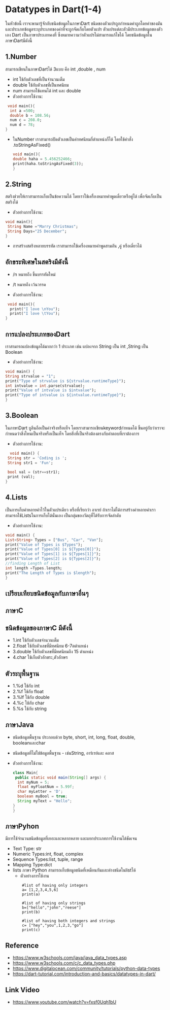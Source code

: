 # Datatypes in Dart(1-4)

ในหัวข้อนี้ เราจะพามารู้จักกับชนิดข้อมูลในภาษาDart ชนิดของตัวแปรถูกกำหนดค่าถูกโดยค่าของมันและประเภทข้อมูลระบุประเภทของค่าที่จะถูกจัดเก็บโดยตัวแปร ตัวแปรแต่ละตัวมีประเภทข้อมูลของตัวเอง Dart เป็นภาษาประเภทคงที่ ซึ่งหมายความว่าตัวแปรไม่สามารถแก้ไขได้
โดยชนิดข้อมูลในภาษาDartมีดังนี้

## 1.Number

  สามารถเขียนในภาษาDartได้ 3แบบ คือ int ,double , num   
  - int ใช้กับตัวเลขที่เป็นจำนวนเต็ม
  - double ใช้กับตัวเลขที่เป็นทศนิยม
  - num สามารถใช้แทนได้ int และ double
  - ตัวอย่างการใช้งาน:
  ```dart
   void main(){
    int a =500;
    double b = 108.56;
    num c = 208.0;
    num d = 78;
}
   ```

- ในNumber เราสามารถปัดตัวเลขเป็นค่าทศนิยมกี่ตำแหน่งก็ได้ โดยใช้คำสั่ง .toStringAsFixed()
   ```dart
   void main(){
   double haha = 5.456252466;
   print(haha.toStringAsFixed(3));
   }
   ```

## 2.String

  สตริงช่วยให้เราสามารถเก็บเป็นข้อความได้ โดยเราใช้เครื่องหมายคำพูดเดี่ยวหรือคู่ได้ เพื่อจัดเก็บเป็นสตริงได้

   - ตัวอย่างการใช้งาน:
   
   ```dart
   void main(){
    String Name ="Marry Christmas";
    String Days="25 December";
}
   ```

   - การสร้างสตริงหลายบรรทัด เราสามารถใช้เครื่องหมายคำพูดสามอัน ,คู่ หรือเดี่ยวได้
   ## อักขระพิเศษในสตริงมีดังนี้
   - /n   หมายถึง ขึ้นบรรทัดใหม่
   - /t   หมายถึง เว้นวรรค
     
  - ตัวอย่างการใช้งาน:
  
  ```dart
   void main(){
    print("I love \nYou");
    print("I love \tYou");
}
   ```

  ## การแปลงประเภทของDart
  เราสามารถแปลงข้อมูลได้มากกว่า 1 ประเภท เช่น แปลงจาก String เป็น int ,String เป็น Boolean
  
  - ตัวอย่างการใช้งาน:
  
   ```dart
  void main() {
String strvalue = "1";
print("Type of strvalue is ${strvalue.runtimeType}");   
int intvalue = int.parse(strvalue);
print("Value of intvalue is $intvalue");
print("Type of intvalue is ${intvalue.runtimeType}");
}
 ```

## 3.Boolean
   ในภาษาDart บูลีนถือเป็นค่าจริงหรือเท็จ โดยเราสามารถเขียนkeywordกำหนดได้ ขึ้นอยู่กับว่าเราจะกำหนดว่าสิ่งไหนเป็นจริงหรือเป็นเท็จ โดยสิ่งที่เป็นจริงต้องตรงกับคำตอบที่เราต้องการ
   
 - ตัวอย่างการใช้งาน:
   
 ```dart
   void main() {
  String str = 'Coding is ';
  String str1 = 'Fun';
   
  bool val = (str==str1);
  print (val); 
}
 ```

## 4.Lists

   เป็นการเก็บค่าหลายค่าไว้ในตัวแปรเดียว หรือที่เรียกว่า อาเรย์ ถ้าเราไม่ได้การสร้างค่าหลายค่าเราสามารถใช้Listsในการเก็บได้นั่นเอง  เป็นกลุ่มของวัตถุที่ได้รับการจัดลำดับ 
   
   - ตัวอย่างการใช้งาน:
   
   ```dart
   void main() {
List<String> Types = ["Bus", "Car", "Van"];
print("Value of Types is $Types");
print("Value of Types[0] is ${Types[0]}"); 
print("Value of Types[1] is ${Types[1]}"); 
print("Value of Types[2] is ${Types[2]}"); 
//finding Length of List
 int length =Types.length;  
print("The Length of Types is $length");
}
 ```

## เปรียบเทียบขนิดข้อมูลกับภาษาอื่นๆ

   ## ภาษาC
   
   ## ชนิดข้อมูลของภาษาC มีดังนี้
   - 1.int    ใช้กับตัวเลขจำนวนเต็ม
   - 2.float  ใช้กับตัวเลขที่มีทศนิยม 6-7ตตำแหน่ง
   - 3.double ใช้กับตัวเลขที่มีทศนิยมถึง 15 ตำแหน่ง
   - 4.char   ใช้เก็บตัวอักขระ,ตัวอักษร
     
   ## ตัวระบุพื้นฐาน
   - 1.%d ใช้กับ int
   - 2.%f ใช้กับ float
   - 3.%lf ใช้กับ double
   - 4.%c ใช้กับ char
   - 5.%s ใช้กับ string
     
  ## ภาษาJava 
   - ชนิดข้อมูลพื้นฐาน  ประกอบด้วย byte, short, int, long, float, double, booleanและchar
   - ชนิดข้อมูลที่ไม่ใช่ข้อมูลพื้นฐาน - เช่นString, อาร์เรย์และ คลาส
     
   - ตัวอย่างการใช้งาน:
     ```Java
     class Main{
      public static void main(String[] args) {
       int myNum = 5;             
       float myFloatNum = 5.99f;    
       char myLetter = 'D';        
       boolean myBool = true;       
       String myText = "Hello";
     }
     }
      ```
## ภาษาPyhon
   มีการใช้จำนวนชนิดข้อมูลที่เยอะและหลากหลาย และแยกประเภทการใช้งานได้ชัดเจน
 - Text Type:	str
 - Numeric Types:int, float, complex
 - Sequence Types:list, tuple, range
 - Mapping Type:dict
 - lists ภาษา Python สามารถเก็บข้อมูลชนิดที่เหมือนกันและต่างชนิดในlistได้ 
   - ตัวอย่างการใช้งาน
   ```Pyhton
       #list of having only integers
       a= [1,2,3,4,5,6]
       print(a)

       #list of having only strings
       b=["hello","john","reese"]
       print(b)

       #list of having both integers and strings
       c= ["hey","you",1,2,3,"go"]
       print(c)
   ``` 
## Reference
   - https://www.w3schools.com/java/java_data_types.asp
   - https://www.w3schools.com/c/c_data_types.php
   - https://www.digitalocean.com/community/tutorials/python-data-types
   - https://dart-tutorial.com/introduction-and-basics/datatypes-in-dart/
## Link Video
   - https://www.youtube.com/watch?v=fxsf0Uqh1bU
